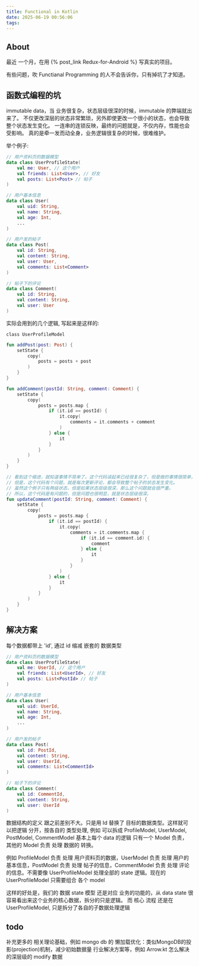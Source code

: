 ```yaml
---
title: Functional in Kotlin
date: 2025-06-19 00:56:06
tags:
---
```



## About

最近 一个月，在用 {% post_link Redux-for-Android %} 写真实的项目。

有些问题，吹 Functianal Programming 的人不会告诉你，只有掉坑了才知道。

## 函数式编程的坑

immutable data，当 业务很复杂，状态层级很深的时候，immutable 的弊端就出来了。
不仅更改深层的状态非常繁琐，另外即使更改一个很小的状态，也会导致整个状态发生变化。
一连串的连锁反映，最终的问题就是，不仅内存，性能也会受影响。
真的是牵一发而动全身，业务逻辑很复杂的时候，很难维护。

举个例子:

```kotlin
// 用户资料页的数据模型
data class UserProfileState(
    val me: User, // 这个用户
    val friends: List<User>, // 好友
    val posts: List<Post> // 帖子
)

// 用户基本信息
data class User(
    val uid: String,
    val name: String,
    val age: Int,
    ...
)

// 用户发的帖子
data class Post(
    val id: String,
    val content: String,
    val user: User,
    val comments: List<Comment>
)

// 帖子下的评论
data class Comment(
    val id: String,
    val content: String,
    val user: User
)
```

实际会用到的几个逻辑, 写起来是这样的:

`class UserProfileModel`

```kotlin
fun addPost(post: Post) {
    setState {
        copy(
            posts = posts + post
        )
    }
}

fun addComment(postId: String, comment: Comment) {
    setState {
        copy(
            posts = posts.map {
                if (it.id == postId) {
                    it.copy(
                        comments = it.comments + comment
                    )
                } else {
                    it
                }
            }
        )
    }
}

// 看到这个缩进，就知道事情不简单了。这个代码读起来已经很复杂了，但是做的事情很简单，就是更新评论。
// 但是，这个代码有个问题，就是每次更新评论，都会导致整个帖子的状态发生变化。
// 虽然这个例子只有两级状态，但是如果状态层级很深，那么这个问题就会很严重。
// 所以，这个代码是有问题的，但是问题也很明显，就是状态层级很深。
fun updateComment(postId: String, comment: Comment) {
    setState {
        copy(
            posts = posts.map {
                if (it.id == postId) {
                    it.copy(
                        comments = it.comments.map {
                            if (it.id == comment.id) {
                                comment
                            } else {
                                it
                            }
                        }
                    )
                } else {
                    it
                }
            }
        )
    }
}
```

## 解决方案

每个数据都带上 'id', 通过 id 缩减 嵌套的 数据类型

```kotlin
// 用户资料页的数据模型
data class UserProfileState(
    val me: UserId, // 这个用户
    val friends: List<UserId>, // 好友
    val posts: List<PostId> // 帖子
)

// 用户基本信息
data class User(
    val uid: UserId,
    val name: String,
    val age: Int,
    ...
)

// 用户发的帖子
data class Post(
    val id: PostId,
    val content: String,
    val user: UserId,
    val comments: List<CommentId>
)

// 帖子下的评论
data class Comment(
    val id: CommentId,
    val content: String,
    val user: UserId
)
```

数据结构的定义 跟之前差别不大。只是用 Id 替换了 目标的数据类型。这样就可以把逻辑 分开，按各自的 类型处理, 例如 可以拆成
ProfileModel, UserModel, PostModel, CommentModel 基本上每个 data 的逻辑 只有一个 Model 负责，
其他的 Model 负责 处理 数据的 转换。

例如 ProfileModel 负责 处理 用户资料页的数据，UserModel 负责 处理 用户的基本信息，PostModel 负责 处理 帖子的信息，CommentModel 负责 处理 评论的信息。不需要像 UserProfileModel 处理全部的 state 逻辑。现在的 UserProfileModel 只需要组合 各个 model

这样的好处是，我们的 数据 state 模型 还是对应 业务的功能的，从 data state 很容易看出来这个业务的核心数据，拆分的只是逻辑。
而 核心 流程 还是在 UserProfileModel, 只是拆分了各自的子数据处理逻辑

## todo

补充更多的 相关理论基础，例如 mongo db 的 懒加载优化：类似MongoDB的投影(projection)机制，减少初始数据量
行业解决方案等，例如 Arrow.kt 怎么解决的深层级的 modify 数据
